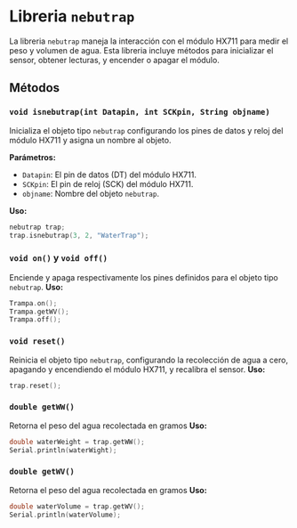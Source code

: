 # Libreria `nebutrap`

La libreria `nebutrap` maneja la interacción con el módulo HX711 para medir el peso y volumen de agua. Esta libreria incluye métodos para inicializar el sensor, obtener lecturas, y encender o apagar el módulo.

## Métodos

### `void isnebutrap(int Datapin, int SCKpin, String objname)`

Inicializa el objeto tipo `nebutrap` configurando los pines de datos y reloj del módulo HX711 y asigna un nombre al objeto.

**Parámetros:**
- `Datapin`: El pin de datos (DT) del módulo HX711.
- `SCKpin`: El pin de reloj (SCK) del módulo HX711.
- `objname`: Nombre del objeto `nebutrap`.

**Uso:**
```cpp
nebutrap trap;
trap.isnebutrap(3, 2, "WaterTrap");
```

### `void on()` y `void off()`

Enciende y apaga respectivamente los pines definidos para el objeto tipo `nebutrap`.
**Uso:**
```cpp
Trampa.on();
Trampa.getWV();
Trampa.off();
```

### `void reset()`

Reinicia el objeto tipo `nebutrap`, configurando la recolección de agua a cero, apagando y encendiendo el módulo HX711, y recalibra el sensor.
**Uso:**
```cpp
trap.reset();
```

### `double getWW()`

Retorna el peso del agua recolectada en gramos
**Uso:**
```cpp
double waterWeight = trap.getWW();
Serial.println(waterWight);
```

### `double getWV()`

Retorna el peso del agua recolectada en gramos
**Uso:**
```cpp
double waterVolume = trap.getWV();
Serial.println(waterVolume);
```

